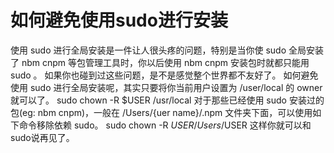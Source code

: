 # 如何避免使用sudo进行安装

使用 sudo 进行全局安装是一件让人很头疼的问题，特别是当你使 sudo 全局安装了 nbm cnpm 等包管理工具时，你以后使用 nbm cnpm 安装包时就都只能用 sudo 。
如果你也碰到过这些问题，是不是感觉整个世界都不友好了。
如何避免使用 sudo 进行全局安装呢，其实只要将你当前用户设置为 /user/local 的 owner 就可以了。
sudo chown -R $USER /usr/local
对于那些已经使用 sudo 安装过的包(eg: nbm cnpm)，一般在 /Users/{uer name}/.npm 文件夹下面，可以使用如下命令移除依赖 sudo。
sudo chown -R $USER /Users/$USER
这样你就可以和sudo说再见了。